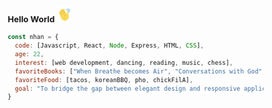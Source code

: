 ### Hello World <img src="waving.gif" width="30">

```javascript
const nhan = {
  code: [Javascript, React, Node, Express, HTML, CSS],
  age: 22,
  interest: [web development, dancing, reading, music, chess],
  favoriteBooks: ["When Breathe becomes Air", "Conversations with God", "Sapiens", "The Courage to be Disliked"],
  favoriteFood: [tacos, koreanBBQ, pho, chickFilA],
  goal: "To bridge the gap between elegant design and responsive application."
}
```
